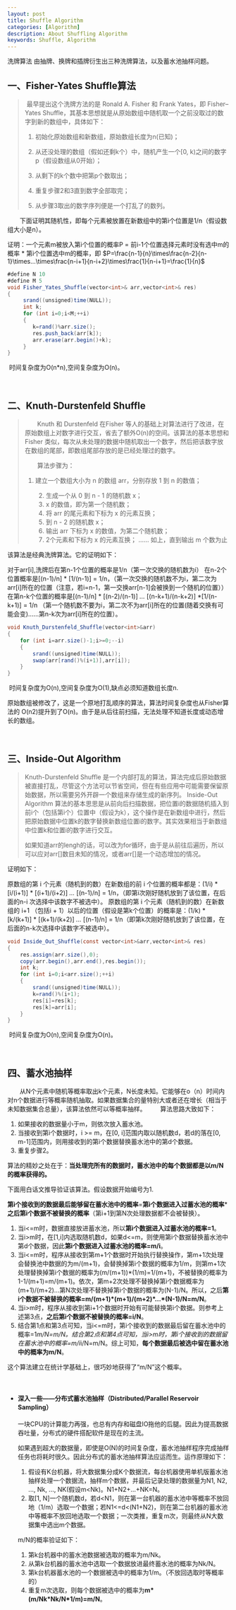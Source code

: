 ```yaml
---
layout: post
title: Shuffle Algorithm
categories: [Algorithm]
description: About Shuffling Algorithm
keywords: Shuffle, Algorithm
---
```


洗牌算法
       由抽牌、换牌和插牌衍生出三种洗牌算法，以及蓄水池抽样问题。

## 一、Fisher-Yates Shuffle算法

> ​        最早提出这个洗牌方法的是 Ronald A. Fisher 和 Frank Yates，即 Fisher–Yates Shuffle，其基本思想就是从原始数组中随机取一个之前没取过的数字到新的数组中，具体如下：
>
> 1. 初始化原始数组和新数组，原始数组长度为n(已知)；
>
> 2. 从还没处理的数组（假如还剩k个）中，随机产生一个[0, k)之间的数字p（假设数组从0开始）；
>
> 3. 从剩下的k个数中把第p个数取出；
>
> 4. 重复步骤2和3直到数字全部取完；
>
> 5. 从步骤3取出的数字序列便是一个打乱了的数列。

   &emsp;&emsp;下面证明其随机性，即每个元素被放置在新数组中的第i个位置是1/n（假设数组大小是n）。 

证明：一个元素m被放入第i个位置的概率P = 前i-1个位置选择元素时没有选中m的概率 * 第i个位置选中m的概率，即 $P=\frac{n-1}{n}\times\frac{n-2}{n-1}\times...\times\frac{n-i+1}{n-i+2}\times\frac{1}{n-i+1}=\frac{1}{n}$                                         

```java
#define N 10
#define M 5
void Fisher_Yates_Shuffle(vector<int>& arr,vector<int>& res)
{
     srand((unsigned)time(NULL));
     int k;
     for (int i=0;i<M;++i)
     {
     	k=rand()%arr.size();
     	res.push_back(arr[k]);
     	arr.erase(arr.begin()+k);
     }
}
```

​       时间复杂度为O(n*n),空间复杂度为O(n)。

<br/>

## 二、Knuth-Durstenfeld Shuffle  

> &emsp;&emsp;Knuth 和 Durstenfeld  在Fisher 等人的基础上对算法进行了改进，在原始数组上对数字进行交互，省去了额外O(n)的空间。该算法的基本思想和 Fisher 类似，每次从未处理的数据中随机取出一个数字，然后把该数字放在数组的尾部，即数组尾部存放的是已经处理过的数字。
>
> &emsp;&emsp;算法步骤为：
>
> 1. 建立一个数组大小为 n 的数组 arr，分别存放 1 到 n 的数值；
>
>    2. 生成一个从 0 到 n - 1 的随机数 x；
>    3. x 的数值，即为第一个随机数；
>    4. 将 arr 的尾元素和下标为 x 的元素互换；
>    5. 到 n - 2 的随机数 x；
>    6. 输出 arr 下标为 x 的数值，为第二个随机数；
>    7. 2个元素和下标为 x 的元素互换；
>          ……
>          如上，直到输出 m 个数为止

该算法是经典洗牌算法。它的证明如下：

对于arr[i],洗牌后在第n-1个位置的概率是1/n（第一次交换的随机数为i）
在n-2个位置概率是[(n-1)/n] * [1/(n-1)] = 1/n，（第一次交换的随机数不为i，第二次为arr[i]所在的位置（注意，若i=n-1，第一交换arr[n-1]会被换到一个随机的位置））
在第n-k个位置的概率是[(n-1)/n] * [(n-2)/(n-1)] *...* [(n-k+1)/(n-k+2)] *[1/(n-k+1)] = 1/n
（第一个随机数不要为i，第二次不为arr[i]所在的位置(随着交换有可能会变)……第n-k次为arr[i]所在的位置）。

```java
void Knuth_Durstenfeld_Shuffle(vector<int>&arr)
{
    for (int i=arr.size()-1;i>=0;--i)
    {
        srand((unsigned)time(NULL));
        swap(arr[rand()%(i+1)],arr[i]);
    }
} 
```

​    时间复杂度为O(n),空间复杂度为O(1),缺点必须知道数组长度n.

原始数组被修改了，这是一个原地打乱顺序的算法，算法时间复杂度也从Fisher算法的 O(n2)提升到了O(n)。由于是从后往前扫描，无法处理不知道长度或动态增长的数组。

<br/>

## 三、Inside-Out Algorithm

>    Knuth-Durstenfeld Shuffle 是一个内部打乱的算法，算法完成后原始数据被直接打乱，尽管这个方法可以节省空间，但在有些应用中可能需要保留原始数据，所以需要另外开辟一个数组来存储生成的新序列。
>     Inside-Out Algorithm 算法的基本思思是从前向后扫描数据，把位置i的数据随机插入到前i个（包括第i个）位置中（假设为k），这个操作是在新数组中进行，然后把原始数据中位置k的数字替换新数组位置i的数字。其实效果相当于新数组中位置k和位置i的数字进行交互。
>
>    如果知道arr的lengh的话，可以改为for循环，由于是从前往后遍历，所以可以应对arr[]数目未知的情况，或者arr[]是一个动态增加的情况。

证明如下：

原数组的第 i 个元素（随机到的数）在新数组的前 i 个位置的概率都是：(1/i) * [i/(i+1)] * [(i+1)/(i+2)] *...* [(n-1)/n] = 1/n，（即第i次刚好随机放到了该位置，在后面的n-i 次选择中该数字不被选中）。
原数组的第 i 个元素（随机到的数）在新数组的 i+1 （包括i + 1）以后的位置（假设是第k个位置）的概率是：(1/k) * [k/(k+1)] * [(k+1)/(k+2)] *...* [(n-1)/n] = 1/n（即第k次刚好随机放到了该位置，在后面的n-k次选择中该数字不被选中）。         

```java
void Inside_Out_Shuffle(const vector<int>&arr,vector<int>& res)
{
	res.assign(arr.size(),0);
	copy(arr.begin(),arr.end(),res.begin());
	int k;
	for (int i=0;i<arr.size();++i)
	{
		srand((unsigned)time(NULL));
		k=rand()%(i+1);
		res[i]=res[k];
		res[k]=arr[i];
	}
} 
```

​    时间复杂度为O(n),空间复杂度为O(n)。

<br/>

## 四、蓄水池抽样

&emsp;&emsp;从N个元素中随机等概率取出k个元素，N长度未知。它能够在o（n）时间内对n个数据进行等概率随机抽取。如果数据集合的量特别大或者还在增长（相当于未知数据集合总量），该算法依然可以等概率抽样。
&emsp;&emsp;算法思路大致如下：

1. 如果接收的数据量小于m，则依次放入蓄水池。
2. 当接收到第i个数据时，i >= m，在[0, i]范围内取以随机数d，若d的落在[0, m-1]范围内，则用接收到的第i个数据替换蓄水池中的第d个数据。
3. 重复步骤2。

算法的精妙之处在于：**当处理完所有的数据时，蓄水池中的每个数据都是以m/N的概率获得的。**

下面用白话文推导验证该算法。假设数据开始编号为1.

**第i个接收到的数据最后能够留在蓄水池中的概率**=**第i个数据进入过蓄水池的概率*****之后第i个数据不被替换的概率**（第i+1到第N次处理数据都不会被替换）。

1. 当i<=m时，数据直接放进蓄水池，所以**第i个数据进入过蓄水池的概率=1**。
2. 当i>m时，在[1,i]内选取随机数d，如果d<=m，则使用第i个数据替换蓄水池中第d个数据，因此**第i个数据进入过蓄水池的概率=m/i**。
3. 当i<=m时，程序从接收到第m+1个数据时开始执行替换操作，第m+1次处理会替换池中数据的为m/(m+1)，会替换掉第i个数据的概率为1/m，则第m+1次处理替换掉第i个数据的概率为(m/(m+1))*(1/m)=1/(m+1)，不被替换的概率为1-1/(m+1)=m/(m+1)。依次，第m+2次处理不替换掉第i个数据概率为(m+1)/(m+2)...第N次处理不替换掉第i个数据的概率为(N-1)/N。所以，之后**第i个数据不被替换的概率=m/(m+1)\*(m+1)/(m+2)\*...\*(N-1)/N=m/N**。
4. 当i>m时，程序从接收到第i+1个数据时开始有可能替换第i个数据。则参考上述第3点，**之后第i个数据不被替换的概率=i/N**。
5. 结合第1点和第3点可知，当i<=m时，第i个接收到的数据最后留在蓄水池中的概率=1*m/N=m/N。结合第2点和第4点可知，当i>m时，第i个接收到的数据留在蓄水池中的概率=m/i*i/N=m/N。综上可知，**每个数据最后被选中留在蓄水池中的概率为m/N**。

这个算法建立在统计学基础上，很巧妙地获得了“m/N”这个概率。

<br/>

* #### 深入一些——分布式蓄水池抽样（Distributed/Parallel Reservoir Sampling）

  一块CPU的计算能力再强，也总有内存和磁盘IO拖他的后腿。因此为提高数据吞吐量，分布式的硬件搭配软件是现在的主流。

  如果遇到超大的数据量，即使是O(N)的时间复杂度，蓄水池抽样程序完成抽样任务也将耗时很久。因此分布式的蓄水池抽样算法应运而生。运作原理如下：

  1. 假设有K台机器，将大数据集分成K个数据流，每台机器使用单机版蓄水池抽样处理一个数据流，抽样m个数据，并最后记录处理的数据量为N1, N2, ..., Nk, ..., NK(假设m<Nk)。N1+N2+...+NK=N。
  2. 取[1, N]一个随机数d，若d<N1，则在第一台机器的蓄水池中等概率不放回地（1/m）选取一个数据；若N1<=d<(N1+N2)，则在第二台机器的蓄水池中等概率不放回地选取一个数据；一次类推，重复m次，则最终从N大数据集中选出m个数据。

  m/N的概率验证如下：

  1. 第k台机器中的蓄水池数据被选取的概率为m/Nk。
  2. 从第k台机器的蓄水池中选取一个数据放进最终蓄水池的概率为Nk/N。
  3. 第k台机器蓄水池的一个数据被选中的概率为1/m。（不放回选取时等概率的）
  4. 重复m次选取，则每个数据被选中的概率为**m\*(m/Nk\*Nk/N\*1/m)=m/N**。

